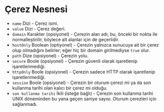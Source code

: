 # Çerez Nesnesi

* `name` Dizi - Çerez ismi.
* `value` Dizi - Çerez değeri.
* `domain` Karakter (opsiyonel) - Çerezin alan adı; bu, önceki bir nokta ile normalleştirilir, böylece alt alanlar için de geçerlidir.
* `hostOnly` Boolean (optiyonel) - Çerezin yalnızca sunucuya ait bir çerez olup olmadığını belirler; eğer hiç bir domain girilmediyse `true` olur.
* `path` Dize (opsiyonel) - Çerezin yolu.
* `secure` Boole (opsiyonel) - Çerezin güvenli olarak işaretlenip işaretlenmediği.
* `httpOnly` Boole (opsiyonel) - Çerezin sadece HTTP olarak işaretlenip işaretlenmediği.
* `session` Boole (opsiyonel) - Çerezin bir oturum çerezi mi ya da son kullanma tarihi olan kalıcı bir çerez mi olduğu.
* `son kullanma tarihi` İkili (isteğe bağlı) - Çerezin son kullanma tarihi UNIX döneminden bu yana geçen saniye sayısı. Oturum çerezleri için sağlanmadı.

